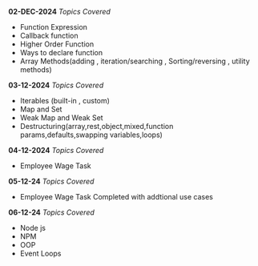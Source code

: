 **02-DEC-2024**
_Topics Covered_
* Function Expression 
* Callback function 
* Higher Order Function 
* Ways to declare function 
* Array Methods(adding , iteration/searching , Sorting/reversing , utility methods)

**03-12-2024** 
_Topics Covered_
* Iterables (built-in , custom) 
* Map and Set 
* Weak Map and Weak Set 
* Destructuring(array,rest,object,mixed,function params,defaults,swapping variables,loops)

**04-12-2024**
_Topics Covered_
* Employee Wage Task

**05-12-24**
_Topics Covered_
* Employee Wage Task Completed with addtional use cases

**06-12-24**
_Topics Covered_
* Node js
* NPM
* OOP
* Event Loops


